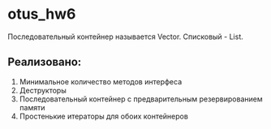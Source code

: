 # otus_hw6

Последовательный контейнер называется Vector. Списковый - List.

## Реализовано:
1. Минимальное количество методов интерфеса
2. Деструкторы
3. Последовательный контейнер с предварительным резервированием памяти
4. Простенькие итераторы для обоих контейнеров